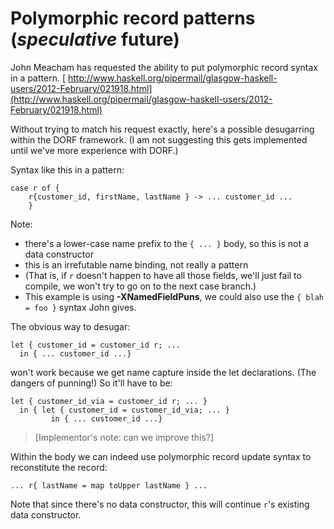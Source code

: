 # Polymorphic record patterns (***speculative*** future)


John Meacham has requested the ability to put polymorphic record syntax in a pattern. [ http://www.haskell.org/pipermail/glasgow-haskell-users/2012-February/021918.html](http://www.haskell.org/pipermail/glasgow-haskell-users/2012-February/021918.html)


Without trying to match his request exactly, here's a possible desugarring within the DORF framework. (I am not suggesting this gets implemented until we've more experience with DORF.)


Syntax like this in a pattern:

```wiki
case r of {
    r{customer_id, firstName, lastName } -> ... customer_id ...
    }
```


Note:

- there's a lower-case name prefix to the `{ ... }` body, so this is not a data constructor
- this is an irrefutable name binding, not really a pattern
- (That is, if `r` doesn't happen to have all those fields, we'll just fail to compile, we won't try to go on to the next case branch.)
- This example is using **-XNamedFieldPuns**, we could also use the `{ blah = foo }` syntax John gives.


The obvious way to desugar:

```wiki
let { customer_id = customer_id r; ...
  in { ... customer_id ...}
```


won't work because we get name capture inside the let declarations. (The dangers of punning!) So it'll have to be:

```wiki
let { customer_id_via = customer_id r; ... }
  in { let { customer_id = customer_id_via; ... }
         in { ... customer_id ...}
```

>
>
> \[Implementor's note: can we improve this?\]
>
>


Within the body we can indeed use polymorphic record update syntax to reconstitute the record:

```wiki
... r{ lastName = map toUpper lastName } ...
```


Note that since there's no data constructor, this will continue `r`'s existing data constructor.
